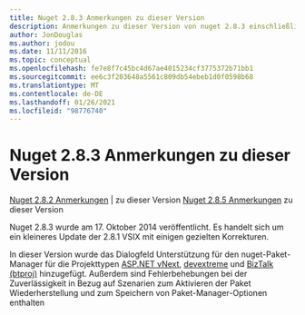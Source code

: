 ```yaml
---
title: Nuget 2.8.3 Anmerkungen zu dieser Version
description: Anmerkungen zu dieser Version von nuget 2.8.3 einschließlich bekannter Probleme, Fehlerbehebungen, hinzugefügter Features und dcrs.
author: JonDouglas
ms.author: jodou
ms.date: 11/11/2016
ms.topic: conceptual
ms.openlocfilehash: fe7e8f7c45bc4d67ae4015234cf3775372b71bb1
ms.sourcegitcommit: ee6c3f203648a5561c809db54ebeb1d0f0598b68
ms.translationtype: MT
ms.contentlocale: de-DE
ms.lasthandoff: 01/26/2021
ms.locfileid: "98776740"
---
```

# <a name="nuget-283-release-notes"></a>Nuget 2.8.3 Anmerkungen zu dieser Version

[Nuget 2.8.2 Anmerkungen](../release-notes/nuget-2.8.2.md)  |  zu dieser Version [Nuget 2.8.5 Anmerkungen](../release-notes/nuget-2.8.5.md) zu dieser Version

Nuget 2.8.3 wurde am 17. Oktober 2014 veröffentlicht. Es handelt sich um ein kleineres Update der 2.8.1 VSIX mit einigen gezielten Korrekturen.

In dieser Version wurde das Dialogfeld Unterstützung für den nuget-Paket-Manager für die Projekttypen [ASP.NET vNext](http://www.asp.net/vnext), [devextreme](http://js.devexpress.com/) und [BizTalk (btproj)](/biztalk/core/developing-biztalk-server-applications) hinzugefügt. Außerdem sind Fehlerbehebungen bei der Zuverlässigkeit in Bezug auf Szenarien zum Aktivieren der Paket Wiederherstellung und zum Speichern von Paket-Manager-Optionen enthalten
